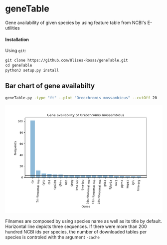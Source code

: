 # geneTable
Gene availability of given species by using feature table from NCBI's E-utilities

#### Installation

Using `git`:

```Shell
git clone https://github.com/Ulises-Rosas/geneTable.git
cd geneTable
python3 setup.py install
```

## Bar chart of gene availabilty 

```Bash
geneTable.py -type "ft" --plot "Oreochromis mossambicus" --cutOff 20
```
![](https://github.com/Ulises-Rosas/geneTable/blob/master/img/Oreochromis_mossambicus_GeneAvailability.png)

Filnames are composed by using species name as well as its title by default. Horizontal line depicts three sequences. If there were more than 200 hundred NCBI ids per species, the number of downloaded tables per species is controled with the argument `-cache`
